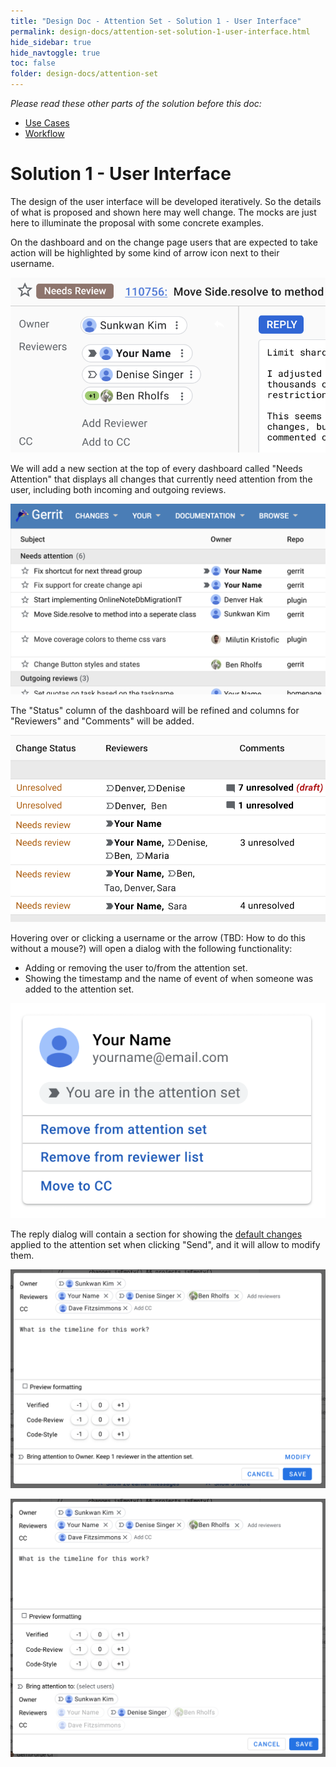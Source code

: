 ```yaml
---
title: "Design Doc - Attention Set - Solution 1 - User Interface"
permalink: design-docs/attention-set-solution-1-user-interface.html
hide_sidebar: true
hide_navtoggle: true
toc: false
folder: design-docs/attention-set
---
```


*Please read these other parts of the solution before this doc:*

*   [Use Cases](/design-docs/attention-set-use-cases.html)
*   [Workflow](/design-docs/attention-set-solution-1-workflow.html)

# Solution 1 - User Interface

The design of the user interface will be developed iteratively. So the details of what is proposed
and shown here may well change. The mocks are just here to illuminate the proposal with some
concrete examples.

On the dashboard and on the change page users that are expected to take action will be highlighted
by some kind of arrow icon next to their username.

![Needs Attention Section](/images/attention-set-change-page.png)

We will add a new section at the top of every dashboard called "Needs Attention" that displays all
changes that currently need attention from the user, including both incoming and outgoing reviews.

![Needs Attention Section](/images/attention-set-needs-attention-section.png)

The "Status" column of the dashboard will be refined and columns for "Reviewers" and "Comments" will
be added.

![Needs Attention Section](/images/attention-set-dashboard-columns.png)

Hovering over or clicking a username or the arrow (TBD: How to do this without a mouse?) will open
a dialog with the following functionality:

*   Adding or removing the user to/from the attention set.
*   Showing the timestamp and the name of event of when someone was added to the attention set.

![Needs Attention Section](/images/attention-set-hovercard.png)

The reply dialog will contain a section for showing the
[default changes](solution-1-workflow.md#defaults) applied to the attention set when clicking
"Send", and it will allow to modify them.

![Needs Attention Section](/images/attention-set-reply-dialog-summary.png)

![Needs Attention Section](/images/attention-set-reply-dialog-expanded.png)
